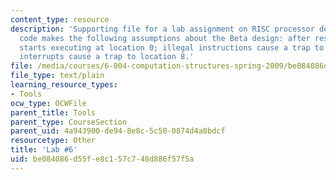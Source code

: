 ```yaml
---
content_type: resource
description: 'Supporting file for a lab assignment on RISC processor design. This
  code makes the following assumptions about the Beta design: after reset, the Beta
  starts executing at location 0; illegal instructions cause a trap to location 4;
  interrupts cause a trap to location 8.'
file: /media/courses/6-004-computation-structures-spring-2009/be084086d55fe8c157c748d886f57f5a_lab6.uasm
file_type: text/plain
learning_resource_types:
- Tools
ocw_type: OCWFile
parent_title: Tools
parent_type: CourseSection
parent_uid: 4a943900-de94-8e8c-5c50-0874d4a8bdcf
resourcetype: Other
title: 'Lab #6'
uid: be084086-d55f-e8c1-57c7-48d886f57f5a
---
```

